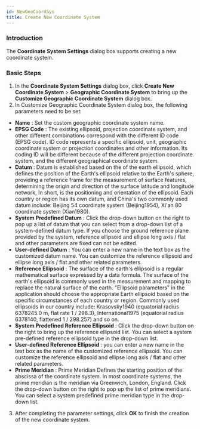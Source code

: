 ```yaml
---
id: NewGeoCoordSys
title: Create New Coordinate System
---
```

### Introduction

The **Coordinate System Settings** dialog box supports creating a new coordinate system.

### Basic Steps

1. In the **Coordinate System Settings** dialog box, click **Create New Coordinate System** > **Geographic Coordinate System** to bring up the **Customize Geographic Coordinate System** dialog box.
2. In Customize Geographic Coordinate System dialog box, the following parameters need to be set:
* **Name** : Set the custom geographic coordinate system name.
* **EPSG Code** : The existing ellipsoid, projection coordinate system, and other different combinations correspond with the different ID code (EPSG code). ID code represents a specific ellipsoid, unit, geographic coordinate system or projection coordinates and other information. Its coding ID will be different because of the different projection coordinate system, and the different geographical coordinate system.
* **Datum** : Datum is established based on the of the earth ellipsoid, which defines the position of the Earth's ellipsoid relative to the Earth's sphere, providing a reference frame for the measurement of surface features, determining the origin and direction of the surface latitude and longitude network, In short, is the positioning and orientation of the ellipsoid. Each country or region has its own datum, and China's two commonly used datum include: Beijing 54 coordinate system (Beijing1954), Xi'an 80 coordinate system (Xian1980).
* **System Predefined Datum** : Click the drop-down button on the right to pop up a list of datum that you can select from a drop-down list of a system-defined datum type. If you choose the ground reference plane provided by the system, reference ellipsoid and ellipse long axis / flat and other parameters are fixed can not be edited.
* **User-defined Datum** : You can enter a new name in the text box as the customized datum name. You can customize the reference ellipsoid and ellipse long axis / flat and other related parameters.
* **Reference Ellipsoid** : The surface of the earth's ellipsoid is a regular mathematical surface expressed by a data formula. The surface of the earth's ellipsoid is commonly used in the measurement and mapping to replace the natural surface of the earth. "Ellipsoid parameters" in the application should choose the appropriate Earth ellipsoid based on the specific circumstances of each country or region. Commonly used ellipsoids in our country include: Krasovsky1940 (equatorial radius 6378245.0 m, flat rate 1 / 298.3), International1975 (equatorial radius 6378140, flattened 1 / 298.257) and so on.
* **System Predefined Reference Ellipsoid** : Click the drop-down button on the right to bring up the reference ellipsoid list. You can select a system pre-defined reference ellipsoid type in the drop-down list.
* **User-defined Reference Ellipsoid** : you can enter a new name in the text box as the name of the customized reference ellipsoid. You can customize the reference ellipsoid and ellipse long axis / flat and other related parameters.
* **Prime Meridian** : Prime Meridian Defines the starting position of the abscissa of the coordinate system. In most coordinate systems, the prime meridian is the meridian via Greenwich, London, England. Click the drop-down button on the right to pop up the list of prime meridians. You can select a system predefined prime meridian type in the drop-down list.
3. After completing the parameter settings, click **OK** to finish the creation of the new coordinate system.


